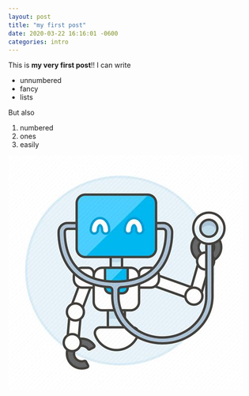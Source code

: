 ```yaml
---
layout: post
title: "my first post"
date: 2020-03-22 16:16:01 -0600
categories: intro
---
```


This is **my very first post**!! I can write

* unnumbered
* fancy
* lists

But also

1. numbered
1. ones
1. easily

![My helpful screenshot](/assets/images/logo.jpg)
